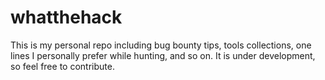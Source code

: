 # whatthehack
This is my personal repo including bug bounty tips, tools collections, one lines I personally prefer while hunting, and so on. It is under development, so feel free to contribute.
